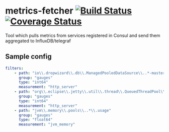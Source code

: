 # metrics-fetcher [![Build Status](https://travis-ci.org/Wikia/metrics-fetcher.svg?branch=master)](https://travis-ci.org/Wikia/metrics-fetcher) [![Coverage Status](https://coveralls.io/repos/github/Wikia/metrics-fetcher/badge.svg?branch=master)](https://coveralls.io/github/Wikia/metrics-fetcher?branch=master)
Tool which pulls metrics from services registered in Consul and send them aggregated to InfluxDB/telegraf

## Sample config
```yaml
filters:
    - path: "io\\.dropwizard\\.db\\.ManagedPooledDataSource\\..*-master\\.idle"
      group: "gauges"
      type: "int64"
      measurement: "http_server"
    - path: "org\\.eclipse\\.jetty\\.util\\.thread\\.QueuedThreadPool\\.dw\\.jobs"
      group: "gauges"
      type: "int64"
      measurement: "http_server"
    - path: "jvm\\.memory\\.pools\\..*\\.usage"
      group: "gauges"
      type: "float64"
      measurement: "jvm_memory"
```